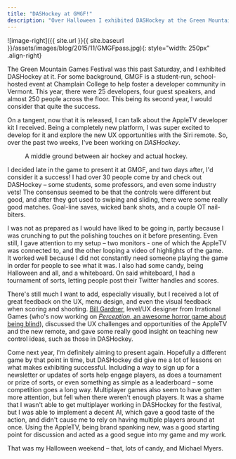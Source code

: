 ```yaml
---
title: "DASHockey at GMGF!"
description: "Over Halloween I exhibited DASHockey at the Green Mountain Games Festival, and it was an absolute blast."
---
```



![image-right]({{ site.url }}{{ site.baseurl }}/assets/images/blog/2015/11/GMGFpass.jpg){: style="width: 250px" .align-right}

The Green Mountain Games Festival was this past Saturday, and I exhibited DASHockey at it. For some background, GMGF is a student-run, school-hosted event at Champlain College to help foster a developer community in Vermont. This year, there were 25 developers, four guest speakers, and almost 250 people across the floor. This being its second year, I would consider that quite the success.

On a tangent, now that it is released, I can talk about the AppleTV developer kit I received. Being a completely new platform, I was super excited to develop for it and explore the new UX opportunities with the Siri remote. So, over the past two weeks, I've been working on *DASHockey*.

<figure class="align-center">
  <img src="{{ site.url }}{{ site.baseurl }}/assets/images/blog/2015/11/dashshotgoal.gif" alt="">
  <figcaption>A middle ground between air hockey and actual hockey.</figcaption>
</figure>

I decided late in the game to present it at GMGF, and two days after, I'd consider it a success! I had over 30 people come by and check out DASHockey – some students, some professors, and even some industry vets! The consensus seemed to be that the controls were different but good, and after they got used to swiping and sliding, there were some really good matches. Goal-line saves, wicked bank shots, and a couple OT nail-biters.

I was not as prepared as I would have liked to be going in, partly because I was crunching to put the polishing touches on it before presenting. Even still, I gave attention to my setup – two monitors - one of which the AppleTV was connected to, and the other looping a video of highlights of the game. It worked well because I did not constantly need someone playing the game in order for people to see what it was. I also had some candy, being Halloween and all, and a whiteboard. On said whiteboard, I had a tournament of sorts, letting people post their Twitter handles and scores.

There's still much I want to add, especially visually, but I received a lot of great feedback on the UX, menu design, and even the visual feedback when scoring and shooting. [Bill Gardner](https://twitter.com/GameOnGardner), level/UX designer from Irrational Games (who's now working on [*Perception*, an awesome horror game about being blind](http://www.thedeependgames.com)), discussed the UX challenges and opportunities of the AppleTV and the new remote, and gave some really good insight on teaching new control ideas, such as those in DASHockey.

Come next year, I'm definitely aiming to present again. Hopefully a different game by that point in time, but DASHockey did give me a lot of lessons on what makes exhibiting successful. Including a way to sign up for a newsletter or updates of sorts help engage players, as does a tournament or prize of sorts, or even something as simple as a leaderboard – some competition goes a long way. Multiplayer games also seem to have gotten more attention, but fell when there weren't enough players. It was a shame that I wasn't able to get multiplayer working in DASHockey for the festival, but I was able to implement a decent AI, which gave a good taste of the action, and didn't cause me to rely on having multiple players around at once. Using the AppleTV, being brand spanking new, was a good starting point for discussion and acted as a good segue into my game and my work.

That was my Halloween weekend – that, lots of candy, and Michael Myers.
